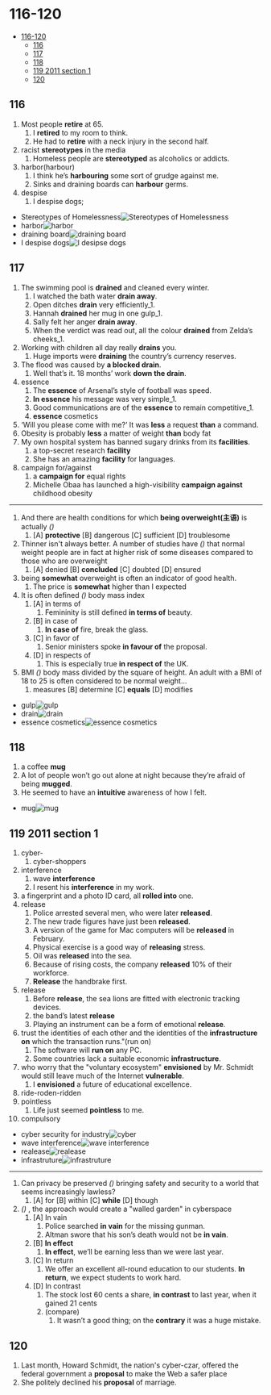 # 116-120

- [116-120](#116-120)
  - [116](#116)
  - [117](#117)
  - [118](#118)
  - [119 2011 section 1](#119-2011-section-1)
  - [120](#120)

## 116

1. Most people **retire** at 65.
   1. I **retired** to my room to think.
   2. He had to **retire** with a neck injury in the second half.
2. racist **stereotypes** in the media
   1. Homeless people are **stereotyped** as alcoholics or addicts.
3. harbor(harbour)
   1. I think he’s **harbouring** some sort of grudge against me.
   2. Sinks and draining boards can **harbour** germs.
4. despise
   1. I despise dogs;

- Stereotypes of Homelessness![Stereotypes of Homelessness](https://my.neighbor.org/wp-content/uploads/2021/08/homeless-man-seaking-kindness.jpg)
- harbor![harbor](https://visitoceanside.org/wp-content/uploads/2018/12/Harbor-Village-Kayak-Ocean_-1200x600.jpg)
- draining board![draining board](https://makemesomethingspecial.com/wp-content/uploads/2012/10/handmade-oak-draining-board.jpeg)
- I despise dogs![I desipse dogs](https://image.shutterstock.com/image-photo/bad-cat-despises-all-dogs-260nw-489371581.jpg)

## 117

1. The swimming pool is **drained** and cleaned every winter.
   1. I watched the bath water **drain away**.
   2. Open ditches **drain** very efficiently_1.
   3. Hannah **drained** her mug in one gulp_1.
   4. Sally felt her anger **drain away**.
   5. When the verdict was read out, all the colour **drained** from Zelda’s cheeks_1.
2. Working with children all day really **drains** you.
   1. Huge imports were **draining** the country’s currency reserves.
3. The flood was caused by **a blocked drain**.
   1. Well that’s it. 18 months’ work **down the drain**.
4. essence
   1. The **essence** of Arsenal’s style of football was speed.
   2. **In essence** his message was very simple_1.
   3. Good communications are of the **essence** to remain competitive_1.
   4. **essence** cosmetics
5. ‘Will you please come with me?’ It was **less** a request **than** a command.
6. Obesity is probably **less** a matter of weight **than** body fat
7. My own hospital system has banned sugary drinks from its **facilities**.
   1. a top-secret research **facility**
   2. She has an amazing **facility** for languages.
8. campaign for/against
   1. a **campaign for** equal rights
   2. Michelle Obaa has launched a high-visibility **campaign against** childhood obesity

---

1. And there are health conditions for which **being overweight(主语)** is actually _()_
   1. [A] **protective** [B] dangerous [C] sufficient [D] troublesome
2. Thinner isn't always better. A number of studies have _()_ that normal weight people are in fact at higher risk of some diseases compared to those who are overweight
   1. [A] denied [B] **concluded** [C] doubted [D] ensured
3. being **somewhat** overweight is often an indicator of good health.
   1. The price is **somewhat** higher than I expected
4. It is often defined _()_ body mass index
   1. [A] in terms of
      1. Femininity is still defined **in terms of** beauty.
   2. [B] in case of
      1. **In case of** fire, break the glass.
   3. [C] in favor of
      1. Senior ministers spoke **in favour of** the proposal.
   4. [D] in respects of
      1. This is especially true **in respect of** the UK.
5. BMI _()_ body mass divided by the square of height. An adult with a BMI of 18 to 25 is often considered to be normal weight...
   1. measures [B] determine [C] **equals** [D] modifies

- gulp![gulp](https://upload.wikimedia.org/wikipedia/commons/thumb/7/72/Gulp.js_Logo.svg/926px-Gulp.js_Logo.svg.png)
- drain![drain](https://maitecdrainage.co.uk/wp-content/uploads/2017/07/sink-drainage.jpg)
- essence cosmetics![essence cosmetics](https://encrypted-tbn0.gstatic.com/images?q=tbn:ANd9GcSEi-vTp6wJckRKVNMX2lqpi7tNzdnTx8buWwhNRiat60t6tfJKNwfJQHYyVlx0IjzmIt0&usqp=CAU)

## 118

1. a coffee **mug**
2. A lot of people won’t go out alone at night because they’re afraid of being **mugged**.
3. He seemed to have an **intuitive** awareness of how I felt.

- mug![mug](https://www.ikea.com.hk/dairyfarm/hk/images/133/0713396_PE729489_S5.jpg)

## 119 2011 section 1

1. cyber-
   1. cyber-shoppers
2. interference
   1. wave **interference**
   2. I resent his **interference** in my work.
3. a fingerprint and a photo ID card, all **rolled into** one.
4. release
   1. Police arrested several men, who were later **released**.
   2. The new trade figures have just been **released**.
   3. A version of the game for Mac computers will be **released** in February.
   4. Physical exercise is a good way of **releasing** stress.
   5. Oil was **released** into the sea.
   6. Because of rising costs, the company **released** 10% of their workforce.
   7. **Release** the handbrake first.
5. release
   1. Before **release**, the sea lions are fitted with electronic tracking devices.
   2. the band’s latest **release**
   3. Playing an instrument can be a form of emotional **release**.
6. trust the identities of each other and the identities of the **infrastructure on** which the transaction runs."(run on)
   1. The software will **run on** any PC.
   2. Some countries lack a suitable economic **infrastructure**.
7. who worry that the "voluntary ecosystem" **envisioned** by Mr. Schmidt would still leave much of the Internet **vulnerable**.
   1. I **envisioned** a future of educational excellence.
8. ride-roden-ridden
9. pointless
   1. Life just seemed **pointless** to me.
10. compulsory

- cyber security for industry![cyber](https://www.israel21c.org/wp-content/uploads/2020/08/shutterstock_cyber-1168x657.jpg)
- wave interference![wave interference](https://upload.wikimedia.org/wikipedia/commons/thumb/0/0f/Interference_of_two_waves.svg/1200px-Interference_of_two_waves.svg.png0)
- realease![realease](https://www.learn-automatic.com/wp-content/uploads/2021/02/releasing-the-handbrake.jpg)
- infrastruture![infrastruture](https://www.rpc.senate.gov/imo/media/image/Different-Types-of-Infrastructure_v3.png)

---

1. Can privacy be preserved _()_ bringing safety and security to a world that seems increasingly lawless?
   1. [A] for [B] within [C] **while** [D] though
2. _()_ , the approach would create a "walled garden" in cyberspace
   1. [A] In vain
      1. Police searched **in vain** for the missing gunman.
      2. Altman swore that his son’s death would not be **in vain**.
   2. [B] **In effect**
      1. **In effect**, we’ll be earning less than we were last year.
   3. [C] In return
      1. We offer an excellent all-round education to our students. **In return**, we expect students to work hard.
   4. [D] In contrast
      1. The stock lost 60 cents a share, **in contrast** to last year, when it gained 21 cents
      2. (compare)
         1. It wasn’t a good thing; on the **contrary** it was a huge mistake.

## 120

1. Last month, Howard Schmidt, the nation's cyber-czar, offered the federal government a **proposal** to make the Web a safer place
2. She politely declined his **proposal** of marriage.
